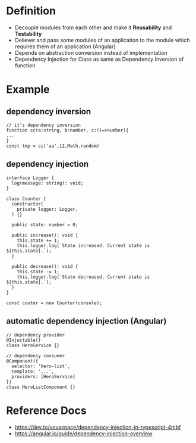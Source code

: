 # Definition
- Decouple modules from each other and make it **Reusability** and **Testability**
- Deliever and pass some modules of an application to the module which requires them of an application (Angular)
- Depends on abstraction conversion instead of implementation
- Dependency Injection for Class as same as Dependency Inversion of function

# Example
## dependency inversion
```
// it's dependency inversion
function cc(a:string, b:number, c:()=>number){
...
}
const tmp = cc('aa',11,Math.random)
```
## dependency injection
```
interface Logger {
  log(message: string): void;
}

class Counter {
  constructor(
    private logger: Logger,
  ) {}

  public state: number = 0;

  public increase(): void {
    this.state += 1;
    this.logger.log(`State increased. Current state is ${this.state}.`);
  }

  public decrease(): void {
    this.state -= 1;
    this.logger.log(`State decreased. Current state is ${this.state}.`);
  }
}

const couter = new Counter(console);
```


## automatic dependency injection  (Angular)
```
// dependency provider
@Injectable()
class HeroService {}
```
```
// dependency consumer
@Component({
  selector: 'hero-list',
  template: '...',
  providers: [HeroService]
})
class HeroListComponent {}
```

# Reference Docs
- https://dev.to/vovaspace/dependency-injection-in-typescript-4mbf
- https://angular.io/guide/dependency-injection-overview
